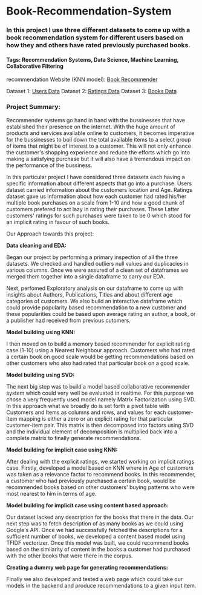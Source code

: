 # Book-Recommendation-System
### In this project I use three different datasets to come up with a book recommendation system for different users based on how they and others have rated previously purchased books.
#### Tags: Recommendation Systems, Data Science, Machine Learning, Collaborative Filtering  

recommendation Website (KNN model): [Book Recommender](https://bookrecomender.herokuapp.com/)

Dataset 1: [Users Data](https://drive.google.com/file/d/1-jwfc3lcpaPYdcy8NRAsdq7YbfqWyCAJ/view?usp=sharing) 
Dataset 2: [Ratings Data](https://drive.google.com/file/d/13pjABG9HH2CE_p2pUwYaDOv1i5XoXCXj/view?usp=sharing) 
Dataset 3: [Books Data](https://drive.google.com/file/d/1x3V04b3-Zw3v5jA4LgIZZhx_Q_rNxR7U/view?usp=sharing ) 


### Project Summary:

Recommender systems go hand in hand with the bussinesses that have established their presence on the internet. With the huge amount of products and services available online to customers, it becomes imperative for the bussinesses to boil down the total available items to a select group of items that might be of interest to a customer. This will not only enhance the customer's shopping experience and reduce the efforts which go into making a satisfying purchase but it will also have a tremendous impact on the performance of the bussiness.

In this particular project I have considered three datasets each having a specific information about different aspects that go into a purchase. Users dataset carried information about the customers location and Age. Ratings dataset gave us information about how each customer had rated his/her multiple book purchases on a scale from 1-10 and how a good chunk of customers prefered to act lazy in rating their purchases. These Latter customers' ratings for such purchases were taken to be 0 which stood for an implicit rating in favour of such books.

Our Approach towards this project:

<b>Data cleaning and EDA:</b>

Began our project by performing a primary inspection of all the three datasets. We checked and handled outliers null values and duplicacies in various columns. Once we were assured of a clean set of dataframes we merged them together into a single dataframe to carry our EDA.

Next, perfomed Exploratory analysis on our dataframe to come up with insights about Authors, Publications, Titles and about different age categories of customers. We also build an interactive dataframe which could provide popularity based recommendation to a new customer and these popularities could be based upon average rating an author, a book, or a publisher had received from previous cutomers.

<b>Model building using KNN:</b>

I then moved on to build a memory based recommender for explicit rating case (1-10) using a Nearest Neighbour approach. Customers who had rated a certain book on good scale would be getting recommendations based on other customers who also had rated that particular book on a good scale.

<b>Model building using SVD:</b>

The next big step was to build a model based collaborative recommender system which could very well be evaluated in realtime. For this purpose we chose a very frequently used model namely Matrix Factorization using SVD. In this approach what we broadly do is set forth a pivot table with Customers and Items as columns and rows, and values for each customer-Item mapping is either a zero or an explicit rating for that particular customer-item pair. This matrix is then decomposed into factors using SVD and the individual element of decomposition is multiplied back into a complete matrix to finally generate recommendations.

<b>Model building for implicit case using KNN:</b>

After dealing with the explicit ratings, we started working on implicit ratings case. Firstly, developed a model based on KNN where in Age of customers was taken as a relevance factor to recommend books. In this recommender, a customer who had previously purchased a certain book, would be recommended books based on other customers' buying patterns who were most nearest to him in terms of age. 

<b>Model building for implicit case using content based approach:</b>

Our dataset lacked any description for the books that there in the data. Our next step was to fetch description of as many books as we could using Google's API. Once we had  successfully fetched the descriptions for a sufficient number of books, we developed a content based model using TFIDF vectorizer. Once this model was built, we could recommend books based on the similarity of content in the books a customer had purchased with the other books that were there in the corpus.

<b>Creating a dummy web page for generating recommendations:</b>

Finally we also developed and tested a web page which could take our models in the backend and produce recommendations to a given input item.
